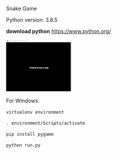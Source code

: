 Snake Game

Python version: 3.8.5

**download python**
https://www.python.org/

<img src="./assets/snakegame.gif" width="35%">

For Windows:

```
virtualenv environment
```
```
. environment/Scripts/activate
```
```
pip install pygame
```
```
python run.py
```

